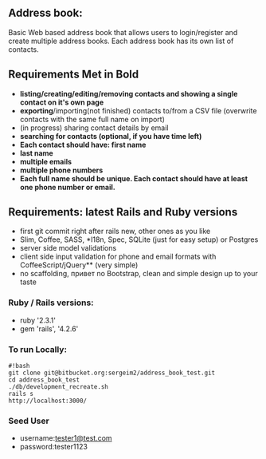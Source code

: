## Address book: ##
Basic Web based address book that allows users to login/register and create multiple address books. Each address book has its own list of contacts.


## Requirements Met in **Bold** ##
* **listing/creating/editing/removing contacts and showing a single contact on it's own page**
* **exporting**/importing(not finished) contacts to/from a CSV file (overwrite contacts with the same full name on import)
* (in progress) sharing contact details by email
* **searching for contacts (optional, if you have time left)**
* **Each contact should have: first name**
* **last name**
* **multiple emails**
* **multiple phone numbers**
* **Each full name should be unique. Each contact should have at least one phone number or email.**

## Requirements: latest Rails and Ruby versions ##

* first git commit right after rails new, other ones as you like
* Slim, Coffee, SASS, *I18n, Spec, SQLite (just for easy setup) or Postgres
* server side model validations
*  client side input validation for phone and email formats with CoffeeScript/jQuery** (very simple)
* no scaffolding, привет no Bootstrap, clean and simple design up to your taste


### Ruby / Rails versions:  
* ruby '2.3.1'
* gem 'rails', '4.2.6'

### To run Locally: ###
```
#!bash
git clone git@bitbucket.org:sergeim2/address_book_test.git
cd address_book_test
./db/development_recreate.sh
rails s
http://localhost:3000/
```

### Seed User  
* username:tester1@test.com
* password:tester1123